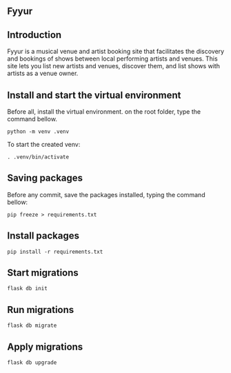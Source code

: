 ## Fyyur

## Introduction

Fyyur is a musical venue and artist booking site that facilitates the discovery and bookings of shows between local performing artists and venues. This site lets you list new artists and venues, discover them, and list shows with artists as a venue owner.

## Install and start the virtual environment

Before all, install the virtual environment. on the root folder, type the command bellow.

```shell
python -m venv .venv
```

To start the created venv:

```shell
. .venv/bin/activate
```

## Saving packages

Before any commit, save the packages installed, typing the command bellow:

```shell
pip freeze > requirements.txt
```

## Install packages

```shell
pip install -r requirements.txt
```

## Start migrations

```shell
flask db init
```

## Run migrations

```shell
flask db migrate
```

## Apply migrations

```shell
flask db upgrade
```
